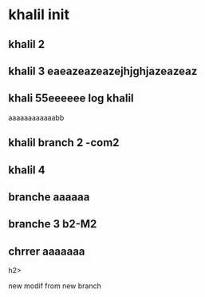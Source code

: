 <h1>khalil init</h1>
<h2>khalil 2</h2>
<h2>khalil 3    eaeazeazeazejhjghjazeazeaz</h2>


<h2>khali 55eeeeee log khalil</h2>

aaaaaaaaaaaabb
<h2>khalil branch 2 -com2</h2>


<h2>khalil 4</h2>
<h2>branche aaaaaa</h2>
<h2>branche 3 b2-M2</h2>

<h2>chrrer aaaaaaa</h2>h2>


new modif from new branch
